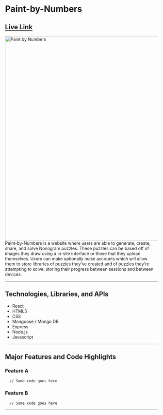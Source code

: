 # Paint-by-Numbers
## [Live Link](https://paint-by-number.herokuapp.com/#/?/)
<img width="671" alt="Paint by Numbers" src="https://user-images.githubusercontent.com/36039557/180854871-53b0a8dc-7257-4a25-a6cd-ec9049bc0c17.png">
Paint-by-Numbers is a website where users are  able to generate, create, share, and solve Nonogram puzzles. These puzzles can be based off of images they draw using a in-site interface or those that they upload themselves. Users can make optionally make accounts which will allow them to store libraries of puzzles they've created and of puzzles they're attempting to solve, storing their progress between sessions and between devices.  

***

## Technologies, Libraries, and APIs
- React
- HTML5
- CSS
- Mongoose / Mongo DB
- Express
- Node.js
- Javascript 

***

## Major Features and Code Highlights
### Feature A
```
  // Some code goes here
```
### Feature B
```
  // Some code goes here
```
***

<!--
## Features
* User Accounts 
  * Frontend User Auth
  * Library
     * Authored Puzzles
     * Saved Puzzles
* Puzzles 
  * Create Puzzle
  * Edit Puzzle 
  * Share Puzzle 
  * Access Puzzle
* Puzzle Generator
  * Generate Random Puzzle 
  * Select Random Puzzle from Library  
  
## Stretch Features
* Puzzle Drawer
  * 

## Puzzle 
- "Board": stores which of the tiles is positive or negative 
- "Tiles": stores what image or visual is underneath a specific tile 
- "Numbers": the hints on the edge of the board informed by the board
- "Original Image": the original image to display after the puzzle is solved
- "Author"
- "Difficulty"
- "Size"



- database (mongoDB and express)
- pixelation library (react-pixilate)
- AWS (cloud storage)
- heroku (deployment) -->
